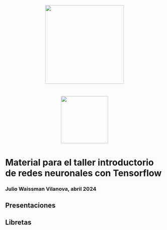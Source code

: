 <center>
<a target="_blank" href="http://eeit.sec.gob.mx/">
  <img src="http://eeit.sec.gob.mx/assets/media/others/bubble-12.png" width=250pt style="padding-bottom:5px;" />
</a>
<br/><br/><br/>
<a target="_blank" href="https://educacion.sonora.gob.mx/">
  <img src="https://educacion.sonora.gob.mx/images/2023/07/17/logo-sec.svg" width=150pt style="padding-bottom:5px;" />
</a>
</center>

# Material para el taller introductorio de redes neuronales con Tensorflow

### Julio Waissman Vilanova, abril 2024

## Presentaciones

## Libretas

